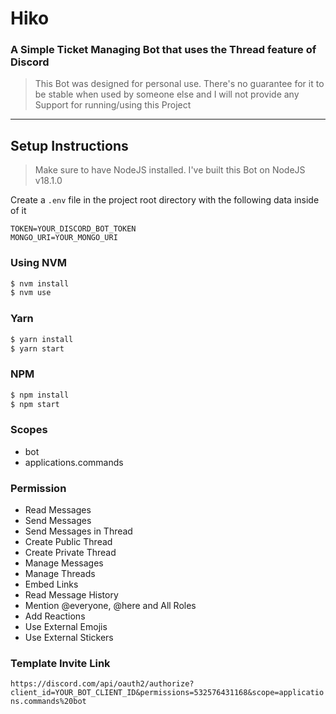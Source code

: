 # Hiko

### A Simple Ticket Managing Bot that uses the Thread feature of Discord

> This Bot was designed for personal use. There's no guarantee for it to be stable when used by someone else and I will not provide any Support for running/using this Project

---

## Setup Instructions

> Make sure to have NodeJS installed. I've built this Bot on NodeJS v18.1.0

Create a `.env` file in the project root directory with the following data inside of it

```env
TOKEN=YOUR_DISCORD_BOT_TOKEN
MONGO_URI=YOUR_MONGO_URI
```

### Using NVM

```bash
$ nvm install
$ nvm use
```

### Yarn

```bash
$ yarn install
$ yarn start
```

### NPM

```bash
$ npm install
$ npm start
```

### Scopes

-   bot
-   applications.commands

### Permission

-   Read Messages
-   Send Messages
-   Send Messages in Thread
-   Create Public Thread
-   Create Private Thread
-   Manage Messages
-   Manage Threads
-   Embed Links
-   Read Message History
-   Mention @everyone, @here and All Roles
-   Add Reactions
-   Use External Emojis
-   Use External Stickers

### Template Invite Link

`https://discord.com/api/oauth2/authorize?client_id=YOUR_BOT_CLIENT_ID&permissions=532576431168&scope=applications.commands%20bot`
